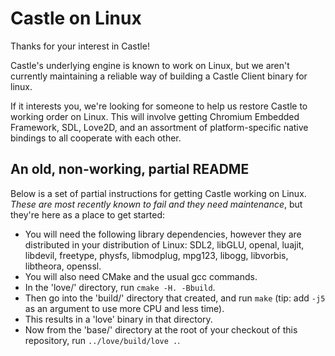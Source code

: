 # Castle on Linux

Thanks for your interest in Castle!

Castle's underlying engine is known to work on Linux, but we aren't currently maintaining a reliable way of building a Castle Client binary for linux.

If it interests you, we're looking for someone to help us restore Castle to working order on Linux. This will involve getting Chromium Embedded Framework, SDL, Love2D, and an assortment of platform-specific native bindings to all cooperate with each other.

## An old, non-working, partial README

Below is a set of partial instructions for getting Castle working on Linux. *These are most recently known to fail and they need maintenance*, but they're here as a place to get started:

- You will need the following library dependencies, however they are distributed
  in your distribution of Linux: SDL2, libGLU, openal, luajit, libdevil,
  freetype, physfs, libmodplug, mpg123, libogg, libvorbis, libtheora, openssl.
- You will also need CMake and the usual gcc commands.
- In the 'love/' directory, run `cmake -H. -Bbuild`.
- Then go into the 'build/' directory that created, and run `make` (tip: add
  `-j5` as an argument to use more CPU and less time).
- This results in a 'love' binary in that directory.
- Now from the 'base/' directory at the root of your checkout of this
  repository, run `../love/build/love .`.

